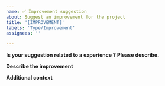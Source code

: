 ```yaml
---
name: ✅ Improvement suggestion
about: Suggest an improvement for the project
title: '[IMPROVEMENT]'
labels: 'Type/Improvement'
assignees: ''

---
```


**Is your suggestion related to a experience ? Please describe.**
<!-- A clear and concise description of what the suggestion is. Ex. Need to improve experience in [...] -->

**Describe the improvement**
<!-- A clear and concise description of what you want to happen. -->

**Additional context**
<!-- Add any other context or screenshots about the suggestion here. -->
